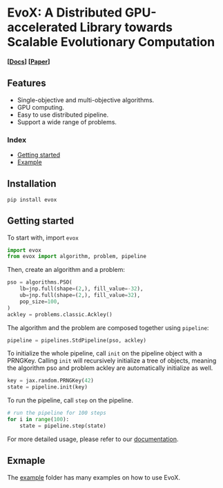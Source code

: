 # EvoX: A Distributed GPU-accelerated Library towards Scalable Evolutionary Computation

<h4 align="left">
  [<a href="https://evox.readthedocs.io/">Docs</a>]
  [<a href="https://arxiv.org/abs/2301.12457">Paper</a>]
</h4>

## Features

- Single-objective and multi-objective algorithms.
- GPU computing.
- Easy to use distributed pipeline.
- Support a wide range of problems.

### Index

- [Getting started](#getting-started)
- [Example](#exmaple)

## Installation

``
pip install evox
``

## Getting started

To start with, import `evox`

```python
import evox
from evox import algorithm, problem, pipeline
```

Then, create an algorithm and a problem:

```python
pso = algorithms.PSO(
    lb=jnp.full(shape=(2,), fill_value=-32),
    ub=jnp.full(shape=(2,), fill_value=32),
    pop_size=100,
)
ackley = problems.classic.Ackley()
```

The algorithm and the problem are composed together using `pipeline`:

```python
pipeline = pipelines.StdPipeline(pso, ackley)
```

To initialize the whole pipeline, call `init` on the pipeline object with a PRNGKey. Calling `init` will recursively initialize a tree of objects, meaning the algorithm pso and problem ackley are automatically initialize as well.

```python
key = jax.random.PRNGKey(42)
state = pipeline.init(key)
```

To run the pipeline, call `step` on the pipeline.

```python
# run the pipeline for 100 steps
for i in range(100):
    state = pipeline.step(state)
```

For more detailed usage, please refer to our [documentation](https://evox.readthedocs.io/).

## Exmaple

The [example](https://github.com/EMI-Group/evox/tree/main/examples) folder has many examples on how to use EvoX.
